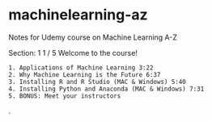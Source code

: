 # machinelearning-az
Notes for Udemy course on Machine Learning A-Z



Section: 1 1 / 5
Welcome to the course!

    1. Applications of Machine Learning 3:22
    2. Why Machine Learning is the Future 6:37
    3. Installing R and R Studio (MAC & Windows) 5:40
    4. Installing Python and Anaconda (MAC & Windows) 7:31
    5. BONUS: Meet your instructors







.
